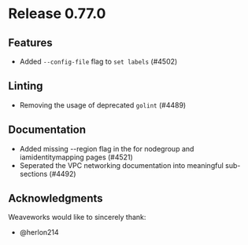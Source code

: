# Release 0.77.0

## Features

- Added `--config-file` flag to `set labels` (#4502)

## Linting

- Removing the usage of deprecated `golint` (#4489)

## Documentation

- Added missing --region flag in the for nodegroup and iamidentitymapping pages (#4521)
- Seperated the VPC networking documentation into meaningful sub-sections (#4492)

## Acknowledgments

Weaveworks would like to sincerely thank:

- @herlon214
